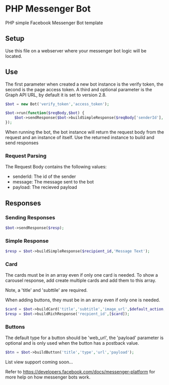# PHP Messenger Bot
PHP simple Facebook Messenger Bot template


## Setup

Use this file on a webserver where your messenger bot logic will be located.  

## Use

The first parameter when created a new bot instance is the verify token, the second is the page access token.  A third and optional parameter is the Graph API URL, by default it is set to version 2.8.  

```php
$bot = new Bot('verify_token','access_token');

$bot->run(function($reqBody,$bot) {
	$bot->sendResponse($bot->buildSimpleResponse($reqBody['senderId'],'mesage text'));
});
```

When running the bot, the bot instance will return the request body from the request and an instance of itself.  Use the returned instance to build and send responses

### Request Parsing

The Request Body contains the following values:

- senderId: The id of the sender
- message: The message sent to the bot
- payload: The recieved payload

## Responses

### Sending Responses

```php
$bot->sendResponse($resp);
```

### Simple Response

```php
$resp = $bot->buildSimpleResponse($recipient_id,'Message Text');
```

### Card

The cards must be in an array even if only one card is needed.  To show a carousel response, add create multiple cards and add them to this array.

Note, a 'title' and 'subttile' are required.

When adding buttons, they must be in an array even if only one is needed.

```php
$card = $bot->buildCard('title','subtitle','image_url',$default_action,$buttons);
$resp = $bot->buildRichResponse('recpient_id',[$card]);
```

### Buttons

The default type for a button should be 'web_url', the 'payload' parameter is optional and is only used when the button has a postback value.  

```php
$btn = $bot->buildButton('title','type','url','payload');
```

List view support coming soon...

Refer to https://developers.facebook.com/docs/messenger-platform for more help on how messenger bots work.  
